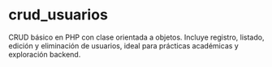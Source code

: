 # crud_usuarios
CRUD básico en PHP con clase orientada a objetos. Incluye registro, listado, edición y eliminación de usuarios, ideal para prácticas académicas y exploración backend.
